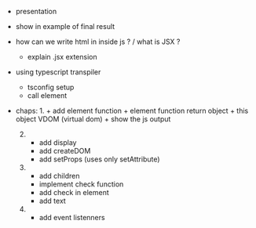 + presentation

+ show in example of final result

+ how can we write html in inside js ? / what is JSX ?
   + explain .jsx extension

+ using typescript transpiler
   + tsconfig setup
   + call element

+ chaps:
   1. 
      + add element function
      + element function return object
      + this object VDOM (virtual dom)
      + show the js output

   2. 
      + add display
      + add createDOM
      + add setProps (uses only setAttribute)
   
   3. 
      + add children
      + implement check function
      + add check in element
      + add text

   4.
      + add event listenners

